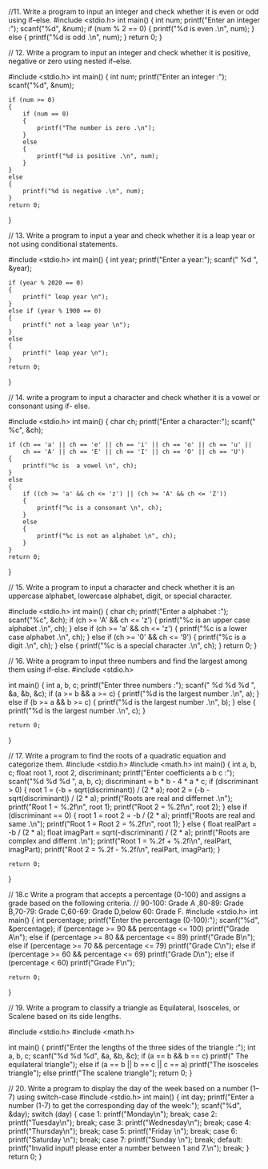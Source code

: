 //11. Write a program to input an integer and check whether it is even or odd using if–else.
#include <stdio.h>
int main()
{
    int num;
    printf("Enter an integer :");
    scanf("%d", &num);
    if (num % 2 == 0)
    {
        printf("%d is even .\n", num);
    }
    else
    {
        printf("%d is odd .\n", num);
    }
    return 0;
}



// 12. Write a program to input an integer and check whether it is positive, negative or zero using nested if–else.

#include <stdio.h>
int main()
{
    int num;
    printf("Enter an integer :");
    scanf("%d", &num);

    if (num >= 0)
    {
        if (num == 0)
        {
            printf("The number is zero .\n");
        }
        else
        {
            printf("%d is positive .\n", num);
        }
    }
    else
    {
        printf("%d is negative .\n", num);
    }
    return 0;
}



// 13. Write a program to input a year and check whether it is a leap year or not using conditional statements.

#include <stdio.h>
int main()
{
    int year;
    printf("Enter a year:");
    scanf(" %d ", &year);

    if (year % 2020 == 0)
    {
        printf(" leap year \n");
    }
    else if (year % 1900 == 0)
    {
        printf(" not a leap year \n");
    }
    else
    {
        printf(" leap year \n");
    }
    return 0;
}



// 14. write a program to input a character and check whether it is a vowel or consonant using if- else.

#include <stdio.h>
int main()
{
    char ch;
    printf("Enter a character:");
    scanf(" %c", &ch);

    if (ch == 'a' || ch == 'e' || ch == 'i' || ch == 'o' || ch == 'u' ||
        ch == 'A' || ch == 'E' || ch == 'I' || ch == 'O' || ch == 'U')
    {
        printf("%c is  a vowel \n", ch);
    }
    else
    {
        if ((ch >= 'a' && ch <= 'z') || (ch >= 'A' && ch <= 'Z'))
        {
            printf("%c is a consonant \n", ch);
        }
        else
        {
            printf("%c is not an alphabet \n", ch);
        }
    }
    return 0;
}



// 15. Write a program to input a character and check whether it is an uppercase alphabet, lowercase alphabet, digit, or special character.


#include <stdio.h>
int main()
{
    char ch;
    printf("Enter a alphabet :");
    scanf("%c", &ch);
    if (ch >= 'A' && ch <= 'z')
    {
        printf("%c is an upper case alphabet .\n", ch);
    }
    else if (ch >= 'a' && ch <= 'z')
    {
        printf("%c is a lower case alphabet .\n", ch);
    }
    else if (ch >= '0' && ch <= '9')
    {
        printf("%c is a digit .\n", ch);
    }
    else
    {
        printf("%c is a special character .\n", ch);
    }
    return 0;
}




// 16. Write a program to input three numbers and find the largest among them using if-else.
#include <stdio.h>

int main()
{
    int a, b, c;
    printf("Enter three numbers :");
    scanf(" %d %d %d ", &a, &b, &c);
    if (a >= b && a >= c)
    {
        printf("%d is the largest number .\n", a);
    }
    else if (b >= a && b >= c)
    {
        printf("%d is the largest number .\n", b);
    }
    else
    {
        printf("%d is the largest number .\n", c);
    }

    return 0;
}


// 17. Write a program to find the roots of a quadratic equation and categorize them.
#include <stdio.h>
#include <math.h>
int main()
{
    int a, b, c;
    float root 1, root 2, discriminant;
    printf("Enter coefficients a b c :");
    scanf("%d %d %d ", a, b, c);
    discriminant = b * b - 4 * a * c;
    if (discriminant > 0)
    {
        root 1 = (-b + sqrt(discriminant)) / (2 * a);
        root 2 = (-b - sqrt(discriminant)) / (2 * a);
        printf("Roots are real and differnet .\n");
        printf("Root 1 = %.2f\n", root 1);
        printf("Root 2 = %.2f\n", root 2);
    }
    else if (discriminant == 0)
    {
        root 1 = root 2 = -b / (2 * a);
        printf("Roots are real and same .\n");
        printf("Root 1 = Root 2 = %.2f\n", root 1);
    }
    else
    {
        float realPart = -b / (2 * a);
        float imagPart = sqrt(-discriminant) / (2 * a);
        printf("Roots are complex and differnt .\n");
        printf("Root 1 = %.2f + %.2fi\n", realPart, imagPart);
        printf("Root 2 = %.2f - %.2fi\n", realPart, imagPart);
    }

    return 0;
}





// 18.c Write a program that accepts a percentage (0-100) and assigns a grade based on the following criteria.
// 90-100: Grade A ,80-89: Grade B,70-79: Grade C,60-69: Grade D,below 60: Grade F.
#include <stdio.h>
int main()
{
    int percentage;
    printf("Enter the percentage (0-100):");
    scanf("%d", &percentage);
    if (percentage >= 90 && percentage <= 100)
        printf("Grade A\n");
    else if (percentage >= 80 && percentage <= 89)
        printf("Grade B\n");
    else if (percentage >= 70 && percentage <= 79)
        printf("Grade C\n");
    else if (percentage >= 60 && percentage <= 69)
        printf("Grade D\n");
    else if (percentage < 60)
        printf("Grade F\n");

    return 0;
}




// 19. Write a program to classify a triangle as Equilateral, Isosceles, or Scalene based on its side lengths.

#include <stdio.h>
#include <math.h>

int main()
{
    printf("Enter the lengths of the three sides of the triangle :");
    int a, b, c;
    scanf("%d %d %d", &a, &b, &c);
    if (a == b && b == c)
        printf(" The equilateral triangle");
    else if (a == b || b == c || c == a)
        printf("The isosceles triangle");
    else
        printf("The scalene triangle");
    return 0;
}




// 20. Write a program to display the day of the week based on a number (1–7) using switch-case
#include <stdio.h>
int main()
{
    int day;
    printf("Enter a number (1-7) to get the corresponding day of the week:");
    scanf("%d", &day);
    switch (day)
    {
    case 1:
        printf("Monday\n");
        break;
    case 2:
        printf("Tuesday\n");
        break;
    case 3:
        printf("Wednesday\n");
        break;
    case 4:
        printf("Thursday\n");
        break;
    case 5:
        printf("Friday \n");
        break;
    case 6:
        printf("Saturday \n");
        break;
    case 7:
        printf("Sunday \n");
        break;
    default:
        printf("Invalid input! please enter a number between 1 and 7.\n");
        break;
    }
    return 0;
}




